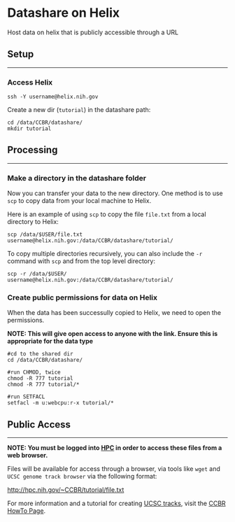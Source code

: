 # Datashare on Helix

Host data on helix that is publicly accessible through a URL

## Setup

---

### Access Helix

```
ssh -Y username@helix.nih.gov
```

Create a new dir (`tutorial`) in the datashare path:

```
cd /data/CCBR/datashare/
mkdir tutorial
```

## Processing
---
### Make a directory in the datashare folder

Now you can transfer your data to the new directory. One method is to use `scp` to copy data from your local machine to Helix. 

Here is an example of using `scp` to copy the file `file.txt` from a local directory to Helix:

```
scp /data/$USER/file.txt username@helix.nih.gov:/data/CCBR/datashare/tutorial/
```

To copy multiple directories recursively, you can also include the `-r` command with `scp` and from the top level directory:

```
scp -r /data/$USER/ username@helix.nih.gov:/data/CCBR/datashare/tutorial/
````

### Create public permissions for data on Helix

When the data has been successully copied to Helix, we need to open the permissions. 

**NOTE: This will give open access to anyone with the link. Ensure this is appropriate for the data type**

```
#cd to the shared dir
cd /data/CCBR/datashare/

#run CHMOD, twice
chmod -R 777 tutorial
chmod -R 777 tutorial/*

#run SETFACL
setfacl -m u:webcpu:r-x tutorial/*
```

## Public Access
---
**NOTE: You must be logged into [HPC](https://hpc.nih.gov/) in order to access these files from a web browser.**

Files will be available for access through a browser, via tools like `wget` and `UCSC genome track browser` via the following format:

http://hpc.nih.gov/~CCBR/tutorial/file.txt

For more information and a tutorial for creating [UCSC tracks](https://ccbr.github.io/HowTos/UCSC/overview/), visit the [CCBR HowTo Page](https://ccbr.github.io/HowTos/).
